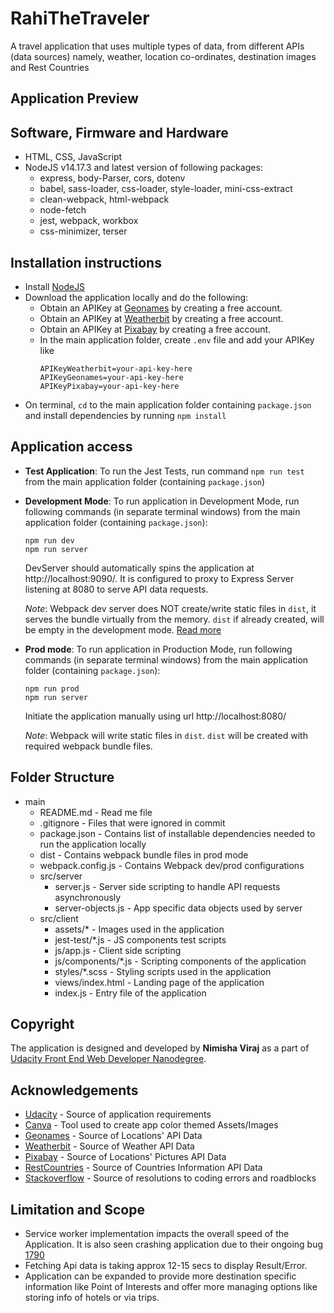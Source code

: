 # RahiTheTraveler

A travel application that uses multiple types of data, from different APIs (data sources) namely, weather, location co-ordinates, destination images and Rest Countries

## Application Preview



## Software, Firmware and Hardware

* HTML, CSS, JavaScript
* NodeJS v14.17.3 and latest version of following packages:
  * express, body-Parser, cors, dotenv
  * babel, sass-loader, css-loader, style-loader, mini-css-extract
  * clean-webpack, html-webpack
  * node-fetch
  * jest, webpack, workbox
  * css-minimizer, terser


## Installation instructions

* Install [NodeJS](https://nodejs.org/)
* Download the application locally and do the following:
  * Obtain an APIKey at [Geonames]() by creating a free account.
  * Obtain an APIKey at [Weatherbit]() by creating a free account.
  * Obtain an APIKey at [Pixabay]() by creating a free account.
  * In the main application folder, create `.env` file and add your APIKey like
    ```
    APIKeyWeatherbit=your-api-key-here
    APIKeyGeonames=your-api-key-here
    APIKeyPixabay=your-api-key-here
    ```
* On terminal, `cd` to the main application folder containing `package.json` and install dependencies by running `npm install`


## Application access

* **Test Application**: To run the Jest Tests, run command `npm run test` from the main application folder (containing `package.json`)

* **Development Mode**: To run application in Development Mode, run following commands (in separate terminal windows) from the main application folder (containing `package.json`):
  ```
  npm run dev
  npm run server
  ```
  DevServer should automatically spins the application at http://localhost:9090/. It is configured to proxy to Express Server listening at 8080 to serve API data requests.

  *Note*: Webpack dev server does NOT create/write static files in `dist`, it serves the bundle virtually from the memory. `dist` if already created, will be empty in the development mode. [Read more](https://stackoverflow.com/questions/48936567/webpack-dev-server-does-not-place-bundle-in-dist)

* **Prod mode**: To run application in Production Mode, run following commands (in separate terminal windows) from the main application folder (containing `package.json`):
  ```
  npm run prod
  npm run server
  ```
  Initiate the application manually using url http://localhost:8080/

  *Note*: Webpack will write static files in `dist`. `dist` will be created with required webpack bundle files.


## Folder Structure

* main
  * README.md - Read me file
  * .gitignore - Files that were ignored in commit
  * package.json - Contains list of installable dependencies needed to run the application locally
  * dist - Contains webpack bundle files in prod mode
  * webpack.config.js - Contains Webpack dev/prod configurations
  * src/server
    * server.js - Server side scripting to handle API requests asynchronously
    * server-objects.js - App specific data objects used by server
  * src/client
    * assets/* - Images used in the application
    * jest-test/*.js - JS components test scripts
    * js/app.js - Client side scripting
    * js/components/*.js - Scripting components of the application
    * styles/*.scss - Styling scripts used in the application
    * views/index.html - Landing page of the application
    * index.js - Entry file of the application

## Copyright

The application is designed and developed by **Nimisha Viraj** as a part of [Udacity Front End Web Developer Nanodegree](https://www.udacity.com/course/front-end-web-developer-nanodegree--nd0011).


## Acknowledgements

* [Udacity](https://udacity.com) - Source of application requirements
* [Canva](https://www.canva.com/) - Tool used to create app color themed Assets/Images
* [Geonames](http://www.geonames.org/) - Source of Locations' API Data
* [Weatherbit](https://www.weatherbit.io/) - Source of Weather API Data
* [Pixabay](https://pixabay.com/) - Source of Locations' Pictures API Data
* [RestCountries](https://restcountries.eu/) - Source of Countries Information API Data
* [Stackoverflow](https://stackoverflow.com/) - Source of resolutions to coding errors and roadblocks


## Limitation and Scope

* Service worker implementation impacts the overall speed of the Application. It is also seen crashing application due to their ongoing bug [1790](https://github.com/GoogleChrome/workbox/issues/1790)
* Fetching Api data is taking approx 12-15 secs to display Result/Error.
* Application can be expanded to provide more destination specific information like Point of Interests and offer more managing options like storing info of hotels or via trips.
